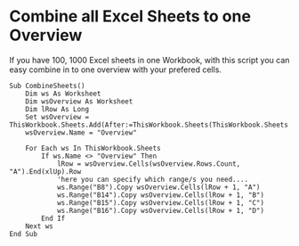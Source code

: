 # Combine all Excel Sheets to one Overview
 If you have 100, 1000 Excel sheets in one Workbook, with this script you can easy combine in to one overview with your prefered cells.
 
```VBScript
Sub CombineSheets()
    Dim ws As Worksheet
    Dim wsOverview As Worksheet
    Dim lRow As Long
    Set wsOverview = ThisWorkbook.Sheets.Add(After:=ThisWorkbook.Sheets(ThisWorkbook.Sheets.Count))
    wsOverview.Name = "Overview"

    For Each ws In ThisWorkbook.Sheets
        If ws.Name <> "Overview" Then
            lRow = wsOverview.Cells(wsOverview.Rows.Count, "A").End(xlUp).Row
            'here you can specify which range/s you need....
            ws.Range("B8").Copy wsOverview.Cells(lRow + 1, "A")
            ws.Range("B14").Copy wsOverview.Cells(lRow + 1, "B")
            ws.Range("B15").Copy wsOverview.Cells(lRow + 1, "C")
            ws.Range("B16").Copy wsOverview.Cells(lRow + 1, "D")
        End If
    Next ws
End Sub
```
